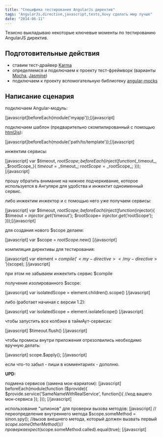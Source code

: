 ```yaml
---
title: "Специфика тестирования AngularJs директив"
tags: "AngularJs,directive,javascript,tests,Хочу сделать мир лучше"
date: "2014-06-11"
---
```


Тезисно выкладываю некоторые ключевые моменты по тестированию AngularJS директив.

## Подготовительные действия

- ставим тест-драйвер [Karma](http://karma-runner.github.io/0.12/index.html)
- определяемся и подключаем к проекту тест-фреймворк (варианты [Mocha](http://visionmedia.github.io/mocha/), [Jasmine](http://jasmine.github.io/))
- подключаем к проекту вспомогательную библиотеку [angular-mocks](https://github.com/angular/bower-angular-mocks)

## Написание сценария

подключаем Angular-модуль:

\[javascript\]beforeEach(module('myapp'));\[/javascript\]

подключаем шаблон (предварительно скомпилированный с помощью [html2js](https://github.com/karlgoldstein/grunt-html2js)):

\[javascript\]beforeEach(module('path/to/template'));\[/javascript\]

инжектим сервисы:

\[javascript\] var $timeout, $rootScope; beforeEach(inject(function(\_$timeout\_, \_$rootScope\_){ $timeout = \_$timeout\_; $rootScope= \_$rootScope\_; }));\[/javascript\]

прошу обратить внимание на нижнее подчеркивание, которое используется в Ангуляре для удобства и инжектит одноименный сервис.

либо инжектим инжектор и с помощью него уже получаем сервисы:

\[javascript\] var $timeout, $rootScope; beforeEach(inject(function($injector){ $timeout = $injector.get('$timeout'); $rootScope= $injector.get('$rootScope'); }));\[/javascript\]

для создания нового $scope делаем:

\[javascript\] var $scope = $rootScope.$new() \[/javascript\]

компиляция директивы для тестирования:

\[javascript\] var element = $compile('<my-directive></my-directive>')($scope); \[/javascript\]

при этом не забываем инжектить сервис $compile

получение изолированного $scope:

\[javascript\] var isolatedScope = element.children().scope() \[/javascript\]

либо (работает начиная с версии 1.2):

\[javascript\] var isolatedScope = element.isolateScope() \[/javascript\]

чтобы запустить все колбэки в таймАут-сервисах:

\[javascript\] $timeout.flush() \[/javascript\]

чтобы промисы внутри приложения отрезолвились необходимо вручную делать:

\[javascript\] scope.$apply(); \[/javascript\]

если что-то забыл - пиши в комментариях - дополню.

**UPD:**

подмена сервисов (замена мок-вариатом): \[javascript\] beforeEach(module(function ($provide){ $provide.service('SameNameWithRealService', function(){ //код вашего мок-сервиса }); })); \[/javascript\]

использование "шпионов" для проверки вызова методов: \[javascript\] //переопределение внутреннего метода $scope.someMethod = sinon.spy(); //вызов внешнего метода, который должен вызвать первый $scope.someOtherMethod() //проверка expect($scope.someMethod.called).equal(true); \[/javascript\]
